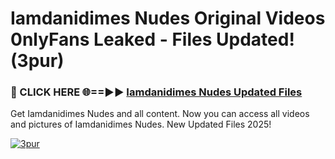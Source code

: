 # Iamdanidimes Nudes Original Videos 0nlyFans Leaked - Files Updated! (3pur)

<h3>🔴 CLICK HERE 🌐==►► <a href="https://tinyurl.com/yrmya6cz" rel="nofollow">Iamdanidimes Nudes Updated Files</a></h3>

Get Iamdanidimes Nudes and all content. Now you can access all videos and pictures of Iamdanidimes Nudes. New Updated Files 2025!

[![3pur](https://i.imgur.com/FMdXYCs.gif)](https://tinyurl.com/yrmya6cz)
